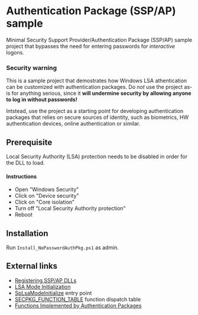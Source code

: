 # Authentication Package (SSP/AP) sample
Minimal Security Support Provider/Authentication Package (SSP/AP) sample project that bypasses the need for entering passwords for _interactive_ logons.

### Security warning
This is a sample project that demostrates how Windows LSA athentication can be customized with authentication packages. Do _not_ use the project as-is for anything serious, since it **will undermine security by allowing anyone to log in without passwords!**

Intstead, use the project as a starting point for developing authentication packages that relies on secure sources of identity, such as biometrics, HW authentication devices, online authentication or similar.

## Prerequisite
Local Security Authority (LSA) protection needs to be disabled in order for the DLL to load.

#### Instructions
* Open "Windows Security"
* Click on "Device security"
* Click on "Core isolation"
* Turn off "Local Security Authority protection"
* Reboot

## Installation
Run `Install_NoPasswordAuthPkg.ps1` as admin.

## External links
* [Registering SSP/AP DLLs](https://learn.microsoft.com/en-us/windows/win32/secauthn/registering-ssp-ap-dlls) 
* [LSA Mode Initialization](https://learn.microsoft.com/en-us/windows/win32/secauthn/lsa-mode-initialization)
* [SpLsaModeInitialize](https://learn.microsoft.com/en-us/windows/win32/api/ntsecpkg/nc-ntsecpkg-splsamodeinitializefn) entry point
* [SECPKG_FUNCTION_TABLE](https://learn.microsoft.com/en-us/windows/win32/api/ntsecpkg/ns-ntsecpkg-secpkg_function_table) function dispatch table
* [Functions Implemented by Authentication Packages](https://learn.microsoft.com/en-us/windows/win32/secauthn/authentication-functions#functions-implemented-by-authentication-packages)
